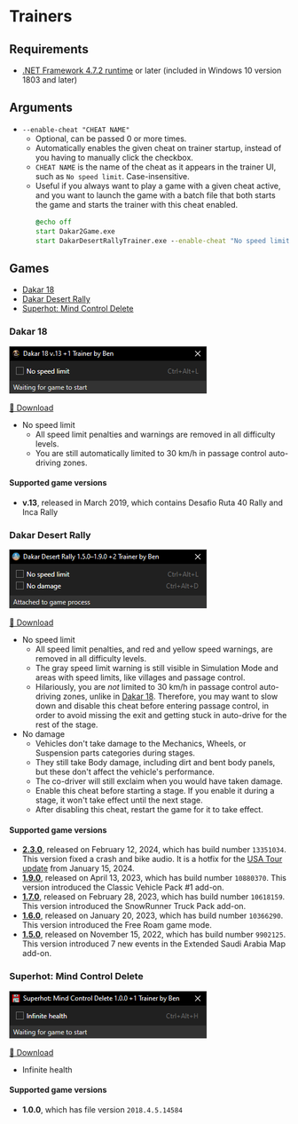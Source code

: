 Trainers
===

<a id="requirements"></a>
## Requirements
- [.NET Framework 4.7.2 runtime](https://dotnet.microsoft.com/download/dotnet-framework) or later (included in Windows 10 version 1803 and later)

## Arguments
- `--enable-cheat "CHEAT NAME"`
    - Optional, can be passed 0 or more times.
    - Automatically enables the given cheat on trainer startup, instead of you having to manually click the checkbox.
    - `CHEAT NAME` is the name of the cheat as it appears in the trainer UI, such as `No speed limit`. Case-insensitive.
    - Useful if you always want to play a game with a given cheat active, and you want to launch the game with a batch file that both starts the game and starts the trainer with this cheat enabled.
        ```bat
        @echo off
        start Dakar2Game.exe
        start DakarDesertRallyTrainer.exe --enable-cheat "No speed limit" --enable-cheat "No damage"
        ```

## Games
<!-- MarkdownTOC autolink="true" bracket="round" autoanchor="false" levels="3" style="unordered" -->

- [Dakar 18](#dakar-18)
- [Dakar Desert Rally](#dakar-desert-rally)
- [Superhot: Mind Control Delete](#superhot-mind-control-delete)

<!-- /MarkdownTOC -->

### Dakar 18

![trainer screenshot](.github/images/dakar18.png)

[💾 Download](https://github.com/Aldaviva/Trainers/releases/latest/download/Dakar18Trainer.exe)

- No speed limit
    - All speed limit penalties and warnings are removed in all difficulty levels.
    - You are still automatically limited to 30 km/h in passage control auto-driving zones.

#### Supported game versions

- **v.13**, released in March 2019, which contains Desafio Ruta 40 Rally and Inca Rally

### Dakar Desert Rally

![trainer screenshot](.github/images/dakardesertrally.png)

[💾 Download](https://github.com/Aldaviva/Trainers/releases/latest/download/DakarDesertRallyTrainer.exe)

- No speed limit
    - All speed limit penalties, and red and yellow speed warnings, are removed in all difficulty levels.
    - The gray speed limit warning is still visible in Simulation Mode and areas with speed limits, like villages and passage control.
    - Hilariously, you are *not* limited to 30 km/h in passage control auto-driving zones, unlike in [Dakar 18](#dakar-18). Therefore, you may want to slow down and disable this cheat before entering passage control, in order to avoid missing the exit and getting stuck in auto-drive for the rest of the stage.
- No damage
    - Vehicles don't take damage to the Mechanics, Wheels, or Suspension parts categories during stages.
    - They still take Body damage, including dirt and bent body panels, but these don't affect the vehicle's performance.
    - The co-driver will still exclaim when you would have taken damage.
    - Enable this cheat before starting a stage. If you enable it during a stage, it won't take effect until the next stage.
    - After disabling this cheat, restart the game for it to take effect.

#### Supported game versions

- [**2.3.0**](https://store.steampowered.com/news/app/1839940/view/4027975938511238388), released on February 12, 2024, which has build number `13351034`. This version fixed a crash and bike audio. It is a hotfix for the [USA Tour update](https://store.steampowered.com/news/app/1839940/view/6715496576543059671) from January 15, 2024.
- [**1.9.0**](https://store.steampowered.com/news/app/1839940/view/6466647949833257321), released on April 13, 2023, which has build number `10880370`. This version introduced the Classic Vehicle Pack #1 add-on.
- [**1.7.0**](https://store.steampowered.com/news/app/1839940/view/3654145459652107245), released on February 28, 2023, which has build number `10618159`. This version introduced the SnowRunner Truck Pack add-on.
- [**1.6.0**](https://store.steampowered.com/news/app/1839940/view/3644009189553404411), released on January 20, 2023, which has build number `10366290`. This version introduced the Free Roam game mode.
- [**1.5.0**](https://store.steampowered.com/news/app/1839940/view/5379014706391343864), released on November 15, 2022, which has build number `9902125`. This version introduced 7 new events in the Extended Saudi Arabia Map add-on.

### Superhot: Mind Control Delete

![trainer screenshot](.github/images/superhotmindcontroldelete.png)

[💾 Download](https://github.com/Aldaviva/Trainers/releases/latest/download/SuperhotMindControlDeleteTrainer.exe)

- Infinite health

#### Supported game versions

- **1.0.0**, which has file version `2018.4.5.14584`
